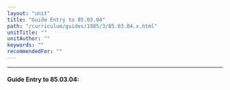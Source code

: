 ```yaml
---
layout: "unit"
title: "Guide Entry to 85.03.04"
path: "/curriculum/guides/1985/3/85.03.04.x.html"
unitTitle: ""
unitAuthor: ""
keywords: ""
recommendedFor: ""
---
```

<body>
<hr/>
<h4>
Guide Entry to 85.03.04:
</h4>
</body>